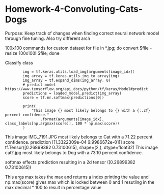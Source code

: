 # Homework-4-Convoluting-Cats-Dogs

Purpose:
Keep track of changes when finding correct neural network model through fine tuning.
Also try different arch 


100x100 commands for custom dataset 
for file in *.jpg; do convert $file -resize 100x100! $file; done


Classify class 

            img = tf.keras.utils.load_img(arguments[image_idx])
            img_array = tf.keras.utils.img_to_array(img)
            img_array = tf.expand_dims(img_array, 0)
            # predict model https://www.tensorflow.org/api_docs/python/tf/keras/Model#predict
            predictions = loaded_model.predict(img_array)
            score = tf.nn.softmax(predictions[0])

            print(
                "This image {} most likely belongs to {} with a {:.2f} percent confidence."
                    .format(arguments[image_idx], class_labels[np.argmax(score)], 100 * np.max(score))
            )


This image IMG_7191.JPG most likely belongs to Cat with a 71.22 percent confidence.
prediction [[1.3322309e-04 9.9986672e-01]]
score tf.Tensor([0.26899382 0.73100615], shape=(2,), dtype=float32)
This image cat?.jpg most likely belongs to Dog with a 73.10 percent confidence.

softmax effects prediction resulting in a 2d tensor  ([0.26899382 0.73100615])

This args max takes the max and returns a index printing the value and np.max(score) gives max which is locked between 0 and 1 resutling in the max decimal * 100 to result in percentage value
